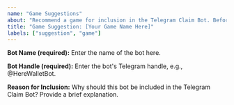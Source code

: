```yaml
---
name: "Game Suggestions"
about: "Recommend a game for inclusion in the Telegram Claim Bot. Before making the recommendation, you should open it in Telegram Web and ensure it is accessible. Games which require virtual video gameplay, such as racing games or clicking falling objects, are unlikely to be suitable."
title: "Game Suggestion: [Your Game Name Here]"
labels: ["suggestion", "game"]
---
```


**Bot Name (required):**
Enter the name of the bot here.

**Bot Handle (required):** 
Enter the bot's Telegram handle, e.g., @HereWalletBot.

**Reason for Inclusion:**
Why should this bot be included in the Telegram Claim Bot? Provide a brief explanation.
